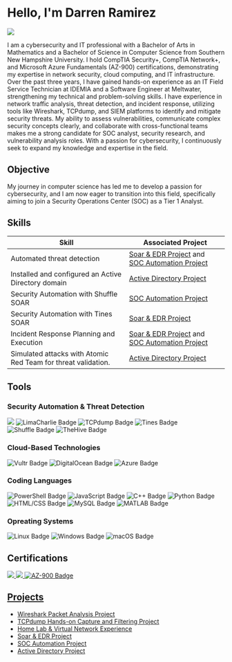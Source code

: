 # Hello, I'm Darren Ramirez
<a href="https://linkedin.com/in/darren-ramirez"><img src="https://img.shields.io/badge/-LinkedIn-0072b1?&style=for-the-badge&logo=linkedin&logoColor=white" /></a>

I am a cybersecurity and IT professional with a Bachelor of Arts in Mathematics and a Bachelor of Science in Computer Science from Southern New Hampshire University. I hold CompTIA Security+, CompTIA Network+, and Microsoft Azure Fundamentals (AZ-900) certifications, demonstrating my expertise in network security, cloud computing, and IT infrastructure. Over the past three years, I have gained hands-on experience as an IT Field Service Technician at IDEMIA and a Software Engineer at Meltwater, strengthening my technical and problem-solving skills. I have experience in network traffic analysis, threat detection, and incident response, utilizing tools like Wireshark, TCPdump, and SIEM platforms to identify and mitigate security threats. My ability to assess vulnerabilities, communicate complex security concepts clearly, and collaborate with cross-functional teams makes me a strong candidate for SOC analyst, security research, and vulnerability analysis roles. With a passion for cybersecurity, I continuously seek to expand my knowledge and expertise in the field.

## Objective

My journey in computer science has led me to develop a passion for cybersecurity, and I am now eager to transition into this field, specifically aiming to join a Security Operations Center (SOC) as a Tier 1 Analyst.

## Skills

| Skill                                         | Associated Project         |
|-----------------------------------------------|----------------------------|
| Automated threat detection| <a href="https://github.com/DarrenRamirez/SOAR---EDR-Project">Soar & EDR Project</a> and <a href="https://github.com/DarrenRamirez/soc-automation-project"> SOC Automation Project</a>|
| Installed and configured an Active Directory domain | <a href="https://github.com/DarrenRamirez/Active-directory-project">Active Directory Project</a>|
| Security Automation with Shuffle SOAR         |<a href="https://github.com/DarrenRamirez/soc-automation-project"> SOC Automation Project</a>|
| Security Automation with Tines SOAR         |<a href="https://github.com/DarrenRamirez/SOAR---EDR-Project">Soar & EDR Project</a>|
| Incident Response Planning and Execution      | <a href="https://github.com/DarrenRamirez/SOAR---EDR-Project">Soar & EDR Project</a> and <a href="https://github.com/DarrenRamirez/soc-automation-project"> SOC Automation Project</a>|
| Simulated attacks with Atomic Red Team for threat validation.| <a href="https://github.com/DarrenRamirez/Active-directory-project">Active Directory Project</a>|


## Tools

### Security Automation & Threat Detection
<div>
    <img src="https://img.shields.io/badge/-Wireshark-1679A7?&style=for-the-badge&logo=Wireshark&logoColor=white" />
    <img src="https://img.shields.io/badge/-LimaCharlie-137CBD?style=for-the-badge" alt="LimaCharlie Badge" />
    <img src="https://img.shields.io/badge/-TCPdump-0A7ECB?style=for-the-badge&logo=TCPdump&logoColor=white" alt="TCPdump Badge" />
    <img src="https://img.shields.io/badge/-Tines-F26841?style=for-the-badge" alt="Tines Badge" />
    <br>
    <img src="https://img.shields.io/badge/Shuffle-663399?style=for-the-badge" alt="Shuffle Badge" />
    <img src="https://img.shields.io/badge/TheHive-F9C80F?style=for-the-badge" alt="TheHive Badge" />
</div>

### Cloud-Based Technologies 
<div>
    <img src="https://img.shields.io/badge/-Vultr-007BFC?style=for-the-badge" alt="Vultr Badge"/>
    <img src="https://img.shields.io/badge/DigitalOcean-0080FF?style=for-the-badge&logo=digitalocean&logoColor=white" alt="DigitalOcean Badge" />
    <img src="https://img.shields.io/badge/-Azure-0089D6?style=for-the-badge&logo=microsoftazure&logoColor=white" alt="Azure Badge"/>
</div>

### Coding Languages
<div>
    <img src="https://img.shields.io/badge/-PowerShell-5391FE?style=for-the-badge&logo=powershell&logoColor=white" alt="PowerShell Badge"/>
    <img src="https://img.shields.io/badge/-JavaScript-F7DF1E?style=for-the-badge&logo=javascript&logoColor=black" alt="JavaScript Badge"/>
    <img src="https://img.shields.io/badge/C++-00599C?style=for-the-badge&logo=cplusplus&logoColor=white" alt="C++ Badge"/>
    <img src="https://img.shields.io/badge/Python-3776AB?style=for-the-badge&logo=python&logoColor=white" alt="Python Badge"/>
  <br>
    <img src="https://img.shields.io/badge/HTML%2FCSS-1572B6?style=for-the-badge&logo=css3&logoColor=white" alt="HTML/CSS Badge"/>
    <img src="https://img.shields.io/badge/MySQL-4479A1?style=for-the-badge&logo=mysql&logoColor=white" alt="MySQL Badge"/>
    <img src="https://img.shields.io/badge/MATLAB-0076A8?style=for-the-badge&logo=mathworks&logoColor=white" alt="MATLAB Badge"/>
</div>

### Opreating Systems
<div>
  <img src="https://img.shields.io/badge/Linux-FCC624?style=for-the-badge&logo=linux&logoColor=black" alt="Linux Badge"/>
  <img src="https://img.shields.io/badge/Windows-0078D6?style=for-the-badge&logo=windows&logoColor=white" alt="Windows Badge"/>
  <img src="https://img.shields.io/badge/macOS-000000?style=for-the-badge&logo=apple&logoColor=white" alt="macOS Badge"/>
</div>

## Certifications

<div>
<a href="https://www.credly.com/badges/104e7c78-fe68-499e-82bd-c8432c0b4f65/linked_in_profile"><img src="https://img.shields.io/badge/-Security%2B-FF0000?&style=for-the-badge&logo=CompTIA&logoColor=white" />
<a href="https://www.credly.com/badges/c0834f45-855d-4196-addb-dfb943e0ae03/linked_in_profile"><img src="https://img.shields.io/badge/-Network%2B-007ACC?&style=for-the-badge&logo=CompTIA&logoColor=white" />
<a href="https://learn.microsoft.com/en-us/users/darrenramirez-9661/credentials/e73158468d77e3c"><img src="https://img.shields.io/badge/AZ--900-0078D4?style=for-the-badge&logo=microsoft&logoColor=white" alt="AZ-900 Badge"/>
</div>



## Projects
- Wireshark Packet Analysis Project
- TCPdump Hands-on Capture and Filtering Project
- Home Lab & Virtual Network Experience
- <a href="https://github.com/DarrenRamirez/SOAR---EDR-Project">Soar & EDR Project</a>
- <a href="https://github.com/DarrenRamirez/soc-automation-project"> SOC Automation Project</a>
- <a href="https://github.com/DarrenRamirez/Active-directory-project">Active Directory Project</a>

